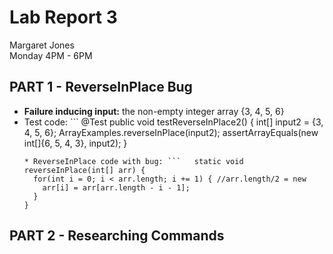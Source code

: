 # **Lab Report 3** <br />
Margaret Jones <br />
Monday 4PM - 6PM <br />

## **PART 1 - ReverseInPlace Bug**
* **Failure inducing input:** the non-empty integer array {3, 4, 5, 6}
* Test code: ```  @Test
  public void testReverseInPlace2() {
    int[] input2 = {3, 4, 5, 6};
    ArrayExamples.reverseInPlace(input2);
    assertArrayEquals(new int[]{6, 5, 4, 3}, input2);
  }
  ```
  * ReverseInPlace code with bug: ```   static void reverseInPlace(int[] arr) {
    for(int i = 0; i < arr.length; i += 1) { //arr.length/2 = new
      arr[i] = arr[arr.length - i - 1];
    }
  }
  ```


## **PART 2 - Researching Commands**
